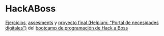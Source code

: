 # HackABoss
[Ejercicios](https://github.com/javieralonsol/HackABoss/tree/master/ejercicios), [assesments](https://github.com/javieralonsol/HackABoss/tree/master/assestments) y [proyecto final (Helpium: "Portal de necesidades digitales")](https://github.com/javieralonsol/HackABoss/tree/master/proyecto-portal-necesidades-digitales) del [bootcamp de programación de Hack a Boss](https://hackaboss.com/)
